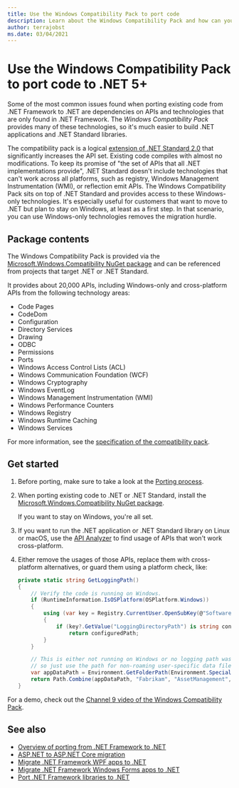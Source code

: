 ```yaml
---
title: Use the Windows Compatibility Pack to port code
description: Learn about the Windows Compatibility Pack and how can you use it to port existing .NET Framework code to .NET 5 and .NET Core 3.1.
author: terrajobst
ms.date: 03/04/2021
---
```

# Use the Windows Compatibility Pack to port code to .NET 5+

Some of the most common issues found when porting existing code from .NET Framework to .NET are dependencies on APIs and technologies that are only found in .NET Framework. The *Windows Compatibility Pack* provides many of these technologies, so it's much easier to build .NET applications and .NET Standard libraries.

The compatibility pack is a logical [extension of .NET Standard 2.0](../whats-new/dotnet-core-2-0.md#api-changes-and-library-support) that significantly increases the API set. Existing code compiles with almost no modifications. To keep its promise of "the set of APIs that all .NET implementations provide", .NET Standard doesn't include technologies that can't work across all platforms, such as registry, Windows Management Instrumentation (WMI), or reflection emit APIs. The Windows Compatibility Pack sits on top of .NET Standard and provides access to these Windows-only technologies. It's especially useful for customers that want to move to .NET but plan to stay on Windows, at least as a first step. In that scenario, you can use Windows-only technologies removes the migration hurdle.

## Package contents

The Windows Compatibility Pack is provided via the [Microsoft.Windows.Compatibility NuGet package](https://www.nuget.org/packages/Microsoft.Windows.Compatibility) and can be referenced from projects that target .NET or .NET Standard.

It provides about 20,000 APIs, including Windows-only and cross-platform APIs from the following technology areas:

- Code Pages
- CodeDom
- Configuration
- Directory Services
- Drawing
- ODBC
- Permissions
- Ports
- Windows Access Control Lists (ACL)
- Windows Communication Foundation (WCF)
- Windows Cryptography
- Windows EventLog
- Windows Management Instrumentation (WMI)
- Windows Performance Counters
- Windows Registry
- Windows Runtime Caching
- Windows Services

For more information, see the [specification of the compatibility pack](https://github.com/dotnet/designs/blob/master/accepted/2018/compat-pack/compat-pack.md).

## Get started

1. Before porting, make sure to take a look at the [Porting process](index.md).

2. When porting existing code to .NET or .NET Standard, install the [Microsoft.Windows.Compatibility NuGet package](https://www.nuget.org/packages/Microsoft.Windows.Compatibility).

   If you want to stay on Windows, you're all set.

3. If you want to run the .NET application or .NET Standard library on Linux or macOS, use the [API Analyzer](../../standard/analyzers/api-analyzer.md) to find usage of APIs that won't work cross-platform.

4. Either remove the usages of those APIs, replace them with cross-platform alternatives, or guard them using a platform check, like:

    ```csharp
    private static string GetLoggingPath()
    {
        // Verify the code is running on Windows.
        if (RuntimeInformation.IsOSPlatform(OSPlatform.Windows))
        {
            using (var key = Registry.CurrentUser.OpenSubKey(@"Software\Fabrikam\AssetManagement"))
            {
                if (key?.GetValue("LoggingDirectoryPath") is string configuredPath)
                    return configuredPath;
            }
        }

        // This is either not running on Windows or no logging path was configured,
        // so just use the path for non-roaming user-specific data files.
        var appDataPath = Environment.GetFolderPath(Environment.SpecialFolder.LocalApplicationData);
        return Path.Combine(appDataPath, "Fabrikam", "AssetManagement", "Logging");
    }
    ```

For a demo, check out the [Channel 9 video of the Windows Compatibility Pack](https://channel9.msdn.com/Events/Connect/2017/T123).

## See also

- [Overview of porting from .NET Framework to .NET](index.md)
- [ASP.NET to ASP.NET Core migration](/aspnet/core/migration/proper-to-2x)
- [Migrate .NET Framework WPF apps to .NET](/dotnet/desktop/wpf/migration/convert-project-from-net-framework?view=netdesktop-5.0&preserve-view=true)
- [Migrate .NET Framework Windows Forms apps to .NET](/dotnet/desktop/winforms/migration/?view=netdesktop-5.0&preserve-view=true)
- [Port .NET Framework libraries to .NET](libraries.md)
